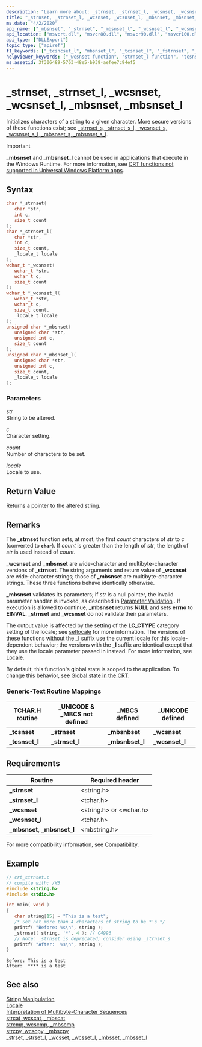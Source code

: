 ```yaml
---
description: "Learn more about: _strnset, _strnset_l, _wcsnset, _wcsnset_l, _mbsnset, _mbsnset_l"
title: "_strnset, _strnset_l, _wcsnset, _wcsnset_l, _mbsnset, _mbsnset_l"
ms.date: "4/2/2020"
api_name: ["_mbsnset", "_strnset", "_mbsnset_l", "_wcsnset_l", "_wcsnset", "_strnset_l", "_o__mbsnset", "_o__mbsnset_l", "_o__wcsnset"]
api_location: ["msvcrt.dll", "msvcr80.dll", "msvcr90.dll", "msvcr100.dll", "msvcr100_clr0400.dll", "msvcr110.dll", "msvcr110_clr0400.dll", "msvcr120.dll", "msvcr120_clr0400.dll", "ucrtbase.dll", "api-ms-win-crt-multibyte-l1-1-0.dll", "api-ms-win-crt-string-l1-1-0.dll", "ntoskrnl.exe", "api-ms-win-crt-private-l1-1-0.dll"]
api_type: ["DLLExport"]
topic_type: ["apiref"]
f1_keywords: ["_tcsncset_l", "mbsnset_l", "_tcsnset_l", "_fstrnset", "_wcsnset_l", "_ftcsnset", "wcsnset_l", "_mbsnset_l", "_strnset", "_tcsnset", "_strnset_l", "mbsnset", "strnset_l", "_mbsnset", "_wcsnset", "_tcsncset"]
helpviewer_keywords: ["_wcsnset function", "strnset_l function", "tcsnset function", "tcsncset function", "characters [C++], initializing to formats", "mbsnset function", "_tcsnset_l function", "_mbsnset function", "_strnset function", "_tcsncset_l function", "mbsnset_l function", "_tcsnset function", "initializing characters", "_tcsncset function", "ftcsnset function", "wcsnset_l function", "_ftcsnset function", "_wcsnset_l function", "_fstrnset function", "_mbsnset_l function", "_strnset_l function", "fstrnset function", "strings [C++], initializing", "tcsnset_l function"]
ms.assetid: 3f306489-5763-48e5-b939-aefee7c94ef5
---
```

# _strnset, _strnset_l, _wcsnset, _wcsnset_l, _mbsnset, _mbsnset_l

Initializes characters of a string to a given character. More secure versions of these functions exist; see [_strnset_s, _strnset_s_l, _wcsnset_s, _wcsnset_s_l, _mbsnset_s, _mbsnset_s_l](strnset-s-strnset-s-l-wcsnset-s-wcsnset-s-l-mbsnset-s-mbsnset-s-l.md).

> [!IMPORTANT]
> **_mbsnset** and **_mbsnset_l** cannot be used in applications that execute in the Windows Runtime. For more information, see [CRT functions not supported in Universal Windows Platform apps](../../cppcx/crt-functions-not-supported-in-universal-windows-platform-apps.md).

## Syntax

```C
char *_strnset(
   char *str,
   int c,
   size_t count
);
char *_strnset_l(
   char *str,
   int c,
   size_t count,
   _locale_t locale
);
wchar_t *_wcsnset(
   wchar_t *str,
   wchar_t c,
   size_t count
);
wchar_t *_wcsnset_l(
   wchar_t *str,
   wchar_t c,
   size_t count,
   _locale_t locale
);
unsigned char *_mbsnset(
   unsigned char *str,
   unsigned int c,
   size_t count
);
unsigned char *_mbsnset_l(
   unsigned char *str,
   unsigned int c,
   size_t count,
   _locale_t locale
);
```

### Parameters

*str*<br/>
String to be altered.

*c*<br/>
Character setting.

*count*<br/>
Number of characters to be set.

*locale*<br/>
Locale to use.

## Return Value

Returns a pointer to the altered string.

## Remarks

The **_strnset** function sets, at most, the first *count* characters of *str* to *c* (converted to **`char`**). If *count* is greater than the length of *str*, the length of *str* is used instead of *count*.

**_wcsnset** and **_mbsnset** are wide-character and multibyte-character versions of **_strnset**. The string arguments and return value of **_wcsnset** are wide-character strings; those of **_mbsnset** are multibyte-character strings. These three functions behave identically otherwise.

**_mbsnset** validates its parameters; if *str* is a null pointer, the invalid parameter handler is invoked, as described in [Parameter Validation](../../c-runtime-library/parameter-validation.md) . If execution is allowed to continue, **_mbsnset** returns **NULL** and sets **errno** to **EINVAL**. **_strnset** and **_wcsnset** do not validate their parameters.

The output value is affected by the setting of the **LC_CTYPE** category setting of the locale; see [setlocale](setlocale-wsetlocale.md) for more information. The versions of these functions without the **_l** suffix use the current locale for this locale-dependent behavior; the versions with the **_l** suffix are identical except that they use the locale parameter passed in instead. For more information, see [Locale](../../c-runtime-library/locale.md).

By default, this function's global state is scoped to the application. To change this behavior, see [Global state in the CRT](../global-state.md).

### Generic-Text Routine Mappings

|TCHAR.H routine|_UNICODE & _MBCS not defined|_MBCS defined|_UNICODE defined|
|---------------------|------------------------------------|--------------------|-----------------------|
|**_tcsnset**|**_strnset**|**_mbsnbset**|**_wcsnset**|
|**_tcsnset_l**|**_strnset_l**|**_mbsnbset_l**|**_wcsnset_l**|

## Requirements

|Routine|Required header|
|-------------|---------------------|
|**_strnset**|\<string.h>|
|**_strnset_l**|\<tchar.h>|
|**_wcsnset**|\<string.h> or \<wchar.h>|
|**_wcsnset_l**|\<tchar.h>|
|**_mbsnset**, **_mbsnset_l**|\<mbstring.h>|

For more compatibility information, see [Compatibility](../../c-runtime-library/compatibility.md).

## Example

```C
// crt_strnset.c
// compile with: /W3
#include <string.h>
#include <stdio.h>

int main( void )
{
   char string[15] = "This is a test";
   /* Set not more than 4 characters of string to be *'s */
   printf( "Before: %s\n", string );
   _strnset( string, '*', 4 ); // C4996
   // Note: _strnset is deprecated; consider using _strnset_s
   printf( "After:  %s\n", string );
}
```

```Output
Before: This is a test
After:  **** is a test
```

## See also

[String Manipulation](../../c-runtime-library/string-manipulation-crt.md)<br/>
[Locale](../../c-runtime-library/locale.md)<br/>
[Interpretation of Multibyte-Character Sequences](../../c-runtime-library/interpretation-of-multibyte-character-sequences.md)<br/>
[strcat, wcscat, _mbscat](strcat-wcscat-mbscat.md)<br/>
[strcmp, wcscmp, _mbscmp](strcmp-wcscmp-mbscmp.md)<br/>
[strcpy, wcscpy, _mbscpy](strcpy-wcscpy-mbscpy.md)<br/>
[_strset, _strset_l, _wcsset, _wcsset_l, _mbsset, _mbsset_l](strset-strset-l-wcsset-wcsset-l-mbsset-mbsset-l.md)<br/>
